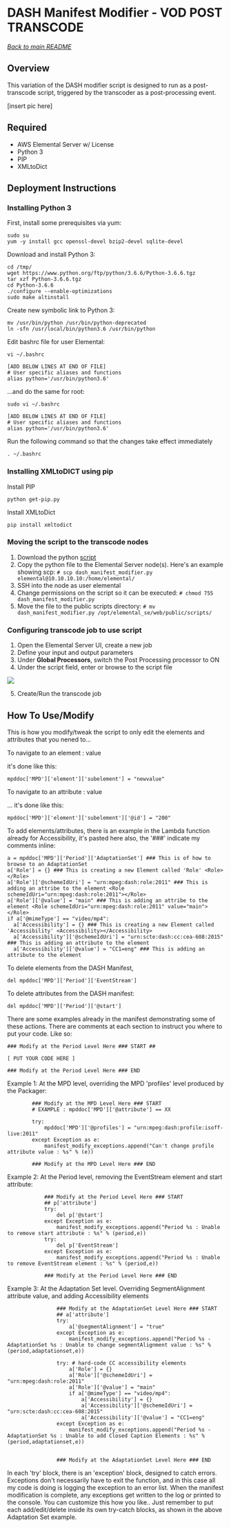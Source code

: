 # DASH Manifest Modifier - VOD POST TRANSCODE
[*Back to main README*](../README.md)
## Overview
This variation of the DASH modifier script is designed to run as a post-transcode script, triggered by the transcoder as a post-processing event.

[insert pic here]

## Required
* AWS Elemental Server w/ License
* Python 3
* PIP
* XMLtoDict

## Deployment Instructions

### Installing Python 3
First, install some prerequisites via yum:
```
sudo su
yum -y install gcc openssl-devel bzip2-devel sqlite-devel
```

Download and install Python 3:
```
cd /tmp/
wget https://www.python.org/ftp/python/3.6.6/Python-3.6.6.tgz
tar xzf Python-3.6.6.tgz
cd Python-3.6.6
./configure --enable-optimizations
sudo make altinstall
```

Create new symbolic link to Python 3:
```
mv /usr/bin/python /usr/bin/python-deprecated
ln -sfn /usr/local/bin/python3.6 /usr/bin/python
```

Edit bashrc file for user Elemental:
```
vi ~/.bashrc

[ADD BELOW LINES AT END OF FILE]
# User specific aliases and functions
alias python='/usr/bin/python3.6'
```

...and do the same for root:
```
sudo vi ~/.bashrc

[ADD BELOW LINES AT END OF FILE]
# User specific aliases and functions
alias python='/usr/bin/python3.6'
```

Run the following command so that the changes take effect immediately
```
. ~/.bashrc
```

### Installing XMLtoDICT using pip
Install PIP
```
python get-pip.py
```

Install XMLtoDict
```
pip install xmltodict
```

### Moving the script to the transcode nodes
1. Download the python [script](./dash_manifest_modifier.py)
2. Copy the python file to the Elemental Server node(s). Here's an example showing scp:
`# scp dash_manifest_modifier.py elemental@10.10.10.10:/home/elemental/`
3. SSH into the node as user elemental
4. Change permissions on the script so it can be executed:
`# chmod 755 dash_manifest_modifier.py`
5. Move the file to the public scripts directory:
`# mv dash_manifest_modifier.py /opt/elemental_se/web/public/scripts/`

### Configuring transcode job to use script
1. Open the Elemental Server UI, create a new job
2. Define your input and output parameters
3. Under **Global Processors**, switch the Post Processing processor to ON
4. Under the script field, enter or browse to the script file

![](./images/elemental-server-ui-post-processing.png?width=80pc&classes=border,shadow)

5. Create/Run the transcode job

## How To Use/Modify

This is how you modify/tweak the script to only edit the elements and attributes that you nened to...

To navigate to an element :  <MPD><element><subelement>value</subelement></element></MPD>

it's done like this: 
```
mpddoc['MPD']['element']['subelement'] = "newvalue"
```

To navigate to an attribute : <MPD><element><subelement id='100'>value</subelement></element></MPD>

... it's done like this:

```
mpddoc['MPD']['element']['subelement']['@id'] = "200"
```

To add elements/attributes, there is an example in the Lambda function already for Accessibility, it's pasted here also, the '###' indicate my comments inline:

```
a = mpddoc['MPD']['Period']['AdaptationSet'] ### This is of how to browse to an AdaptationSet
a['Role'] = {} ### This is creating a new Element called 'Role' <Role></Role>
a['Role']['@schemeIdUri'] = "urn:mpeg:dash:role:2011" ### This is adding an attribe to the element <Role schemeIdUri="urn:mpeg:dash:role:2011"></Role>
a['Role']['@value'] = "main" ### This is adding an attribe to the element <Role schemeIdUri="urn:mpeg:dash:role:2011" value="main"></Role>
if a['@mimeType'] == "video/mp4":
  a['Accessibility'] = {} ### This is creating a new Element called 'Accessibility' <Accessibility></Accessibility>
  a['Accessibility']['@schemeIdUri'] = "urn:scte:dash:cc:cea-608:2015" ### This is adding an attribute to the element
  a['Accessibility']['@value'] = "CC1=eng" ### This is adding an attribute to the element
```

To delete elements from the DASH Manifest,
```
del mpddoc['MPD']['Period']['EventStream']
```
To delete attributes from the DASH manifest:
```
del mpddoc['MPD']['Period']['@start']
```

There are some examples already in the manifest demonstrating some of these actions. There are comments at each section to instruct you where to put your code. Like so:
```
### Modify at the Period Level Here ### START ##

[ PUT YOUR CODE HERE ]

### Modify at the Period Level Here ### END
```

Example 1: At the MPD level, overriding the MPD 'profiles' level produced by the Packager:
```
        ### Modify at the MPD Level Here ### START
        # EXAMPLE : mpddoc['MPD']['@attribute'] == XX
        
        try:
            mpddoc['MPD']['@profiles'] = "urn:mpeg:dash:profile:isoff-live:2011"
        except Exception as e:
            manifest_modify_exceptions.append("Can't change profile attribute value : %s" % (e))
        
        ### Modify at the MPD Level Here ### END
```

Example 2: At the Period level, removing the EventStream element and start attribute:
```
            ### Modify at the Period Level Here ### START
            ## p['attribute']
            try:
                del p['@start']
            except Exception as e:
                manifest_modify_exceptions.append("Period %s : Unable to remove start attribute : %s" % (period,e))
            try:
                del p['EventStream']
            except Exception as e:
                manifest_modify_exceptions.append("Period %s : Unable to remove EventStream element : %s" % (period,e))
        
            ### Modify at the Period Level Here ### END
```

Example 3:  At the Adaptation Set level. Overriding SegmentAlignment attribute value, and adding Accessibility elements
```
                ### Modify at the AdaptationSet Level Here ### START
                ## a['attribute']
                try:
                    a['@segmentAlignment'] = "true"
                except Exception as e:
                    manifest_modify_exceptions.append("Period %s - AdaptationSet %s : Unable to change segmentAlignment value : %s" % (period,adaptationset,e))
        
                try: # hard-code CC accessibility elements
                    a['Role'] = {}
                    a['Role']['@schemeIdUri'] = "urn:mpeg:dash:role:2011"
                    a['Role']['@value'] = "main"
                    if a['@mimeType'] == "video/mp4":
                        a['Accessibility'] = {}
                        a['Accessibility']['@schemeIdUri'] = "urn:scte:dash:cc:cea-608:2015"
                        a['Accessibility']['@value'] = "CC1=eng"
                except Exception as e:
                    manifest_modify_exceptions.append("Period %s - AdaptationSet %s : Unable to add Closed Caption Elements : %s" % (period,adaptationset,e))

        
                ### Modify at the AdaptationSet Level Here ### END
```

In each 'try' block, there is an 'exception' block, designed to catch errors. Exceptions don't necessarily have to exit the function, and in this case all my code is doing is logging the exception to an error list. When the manifest modification is complete, any exceptions get written to the log or printed to the console. You can customize this how you like.. Just remember to put each add/edit/delete inside its own try-catch blocks, as shown in the above Adaptation Set example.